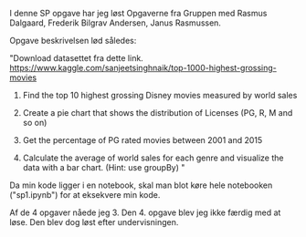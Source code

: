 I denne SP opgave har jeg løst Opgaverne fra Gruppen med Rasmus Dalgaard, Frederik Bilgrav Andersen, Janus Rasmussen.

Opgave beskrivelsen lød således:

"Download datasettet fra dette link.
https://www.kaggle.com/sanjeetsinghnaik/top-1000-highest-grossing-movies 

1. Find the top 10 highest grossing Disney movies measured by world sales

2. Create a pie chart that shows the distribution of Licenses (PG, R, M and so on)

3. Get the percentage of PG rated movies between 2001 and 2015

4. Calculate the average of world sales for each genre and visualize the data with a bar chart. (Hint: use groupBy)
"

Da min kode ligger i en notebook, skal man blot køre hele notebooken ("sp1.ipynb") for at eksekvere min kode.

Af de 4 opgaver nåede jeg 3. Den 4. opgave blev jeg ikke færdig med at løse. Den blev dog løst efter undervisningen.